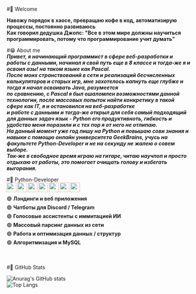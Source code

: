 #🙋 Welcome

<b>Навожу порядок в хаосе, превращаю кофе в код, автоматизирую процессы, постоянно развиваюсь</b><br>
<b>Как говорил дедушка Джопс: "Все в этом мире должны научиться программировать, потому что программирование учит думать"</b>
<br />

#😁 About me
<br>
 <b><i>
    Привет, я начинающий программист в сфере веб-разработки и работы с данными, начинал я свой путь еще в 8 классе и тогда-же я и освоил азы! на таком языке как Pascal. <br>
    После моих странствований в сети и реализаций бесчисленных калькуляторов и старых игр, мне захотелось капнуть еще глубже и тогда я начал осваивать Java, разумеется <br>
    по сравнению, с Pascal я был ошаломлен возможностями данной технологии, после массовых попыток найти конкретику в такой сфере как IT, я и остановился на веб-разработке <br>
    и работе с данными и тогда-же открыл для себя самый подходящий для данных задач язык - Python его продуктивноть, гибкость и удобство меня поразили и с тех пор я от него не отлипаю.<br>
    На данный момент уже год пишу на Python и повышаю сови знания и навыки с помощю онлайн университета GeekBrains, учусь на факультете Python-Developer и не на секунду не жалею о совем выборе.<br>
    Так-же в свободное время играю на гитаре, читаю научпоп и просто отдыхаю от работы, это помогает очищать голову и избегать выгорания.<br>
 </i></b>


#🐍 Python-Developer  
<img align="left" width="26px" src="https://img.icons8.com/color/344/python--v1.png">
<img align="left" width="26px" src="https://img.icons8.com/color/344/pycharm.png">
<img align="left" width="26px" src="https://img.icons8.com/color/344/django.png">
<img align="left" width="26px" src="https://img.icons8.com/fluency/344/sublime-text.png">
<img align="left" width="26px" src="https://img.icons8.com/color/344/html-5--v1.png">
<img align="left" width="26px" src="https://img.icons8.com/dusk/344/css3.png">
<img align="left" width="26px" src="https://img.icons8.com/color/344/mysql-logo.png"><br>
<br>
🟣 <b>Лэндинги и веб приложения</b><br>
🟣 <b>Чатботы для Discord / Telegram</b><br>
🟣 <b>Голосовые ассистенты с иммитацией ИИ</b> <br>
🟣 <b>Массовый парсинг данных из сети</b> <br>
🟣 <b>Работа и оптимизация данных / структур</b><br>
🟣 <b>Алгоритмизация и MySQL</b><br>

<br>

#🙂 GitHub Stats

![Anurag's GitHub stats](https://github-readme-stats.vercel.app/api?username=StacLigasfolf&show_icons=true&theme=radical&text_color='purple')
<br>
![Top Langs](https://github-readme-stats.vercel.app/api/top-langs/?username=StacLigasfolf&layout=compact&text_color='purple'&title_color='purple'&border_color='purple')
<br>






